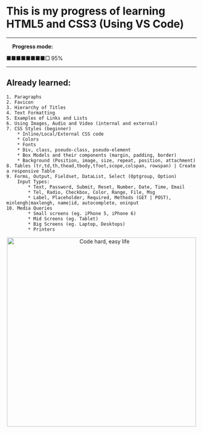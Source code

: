 # This is my progress of learning HTML5 and CSS3 (Using VS Code)
---
&nbsp;&nbsp;&nbsp;&nbsp;**Progress mode:**

■■■■■■■■□ 95%

---

## Already learned:
    1. Paragraphs
    2. Favicon
    3. Hierarchy of Titles
    4. Text Formatting
    5. Examples of Links and Lists
    6. Using Images, Audio and Video (internal and external)
    7. CSS Styles (beginner)
        * Inline/Local/External CSS code
        * Colors
        * Fonts
        * Div, class, pseudo-class, pseudo-element
        * Box Models and their components (margin, padding, border)
        * Background (Position, image, size, repeat, position, attachment)
    8. Tables (tr,td,th,thead,tbody,tfoot,scope,colspan, rowspan) | Create a responsive Table
    9. Forms, Output, Fieldset, DataList, Select (Optgroup, Option)
        Input Types:
            * Text, Password, Submit, Reset, Number, Date, Time, Email 
            * Tel, Radio, Checkbox, Color, Range, File, Msg
            * Label, Placeholder, Required, Methods (GET | POST), minlengh|maxlengh, name|id, autocomplete, oninput
    10. Media Queries
            * Small screens (eg. iPhone 5, iPhone 6)
            * Mid Screens (eg. Tablet)
            * Big Screens (eg. Laptop, Desktops)
            * Printers

<p align="center">
   <img width="500" src="https://media.giphy.com/media/ZVik7pBtu9dNS/giphy.gif" alt="Code hard, easy life">
</p>
